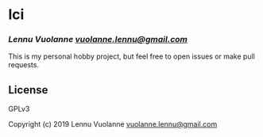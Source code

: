 # lci
### _Lennu Vuolanne <vuolanne.lennu@gmail.com>_

This is my personal hobby project, but feel free to open issues or make pull requests.

## License

GPLv3


Copyright (c) 2019 Lennu Vuolanne <vuolanne.lennu@gmail.com>


